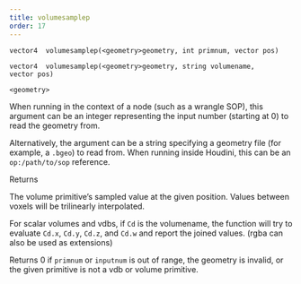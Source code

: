 ```yaml
---
title: volumesamplep
order: 17
---
```

`vector4  volumesamplep(<geometry>geometry, int primnum, vector pos)`

`vector4  volumesamplep(<geometry>geometry, string volumename, vector pos)`

`<geometry>`

When running in the context of a node (such as a wrangle SOP), this argument can be an integer representing the input number (starting at 0) to read the geometry from.

Alternatively, the argument can be a string specifying a geometry file (for example, a `.bgeo`) to read from. When running inside Houdini, this can be an `op:/path/to/sop` reference.

Returns

The volume primitive’s sampled value at the given position.
Values between voxels will be trilinearly interpolated.

For scalar volumes and vdbs, if `Cd` is the volumename, the function
will try to evaluate `Cd.x`, `Cd.y`, `Cd.z`, and `Cd.w` and report the
joined values. (rgba can also be used as extensions)

Returns 0 if `primnum` or `inputnum` is out of range, the geometry
is invalid, or the given primitive is not a vdb or volume
primitive.
